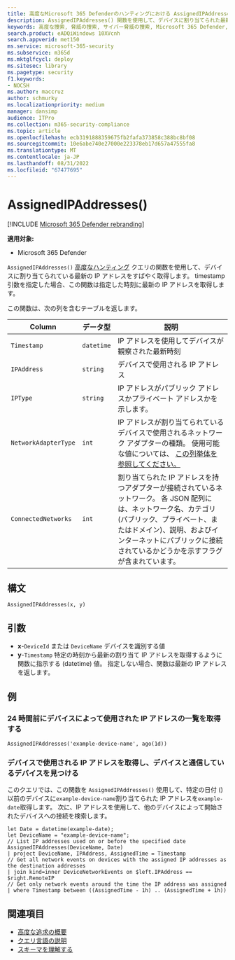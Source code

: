 ```yaml
---
title: 高度なMicrosoft 365 Defenderのハンティングにおける AssignedIPAddresses() 関数
description: AssignedIPAddresses() 関数を使用して、デバイスに割り当てられた最新の IP アドレスを取得する方法について説明します
keywords: 高度な捜索, 脅威の捜索, サイバー脅威の捜索, Microsoft 365 Defender, microsoft 365, m365, 検索, クエリ, テレメトリ, スキーマ参照, kusto, FileProfile, ファイル プロファイル, 関数, エンリッチメント
search.product: eADQiWindows 10XVcnh
search.appverid: met150
ms.service: microsoft-365-security
ms.subservice: m365d
ms.mktglfcycl: deploy
ms.sitesec: library
ms.pagetype: security
f1.keywords:
- NOCSH
ms.author: maccruz
author: schmurky
ms.localizationpriority: medium
manager: dansimp
audience: ITPro
ms.collection: m365-security-compliance
ms.topic: article
ms.openlocfilehash: ecb3191888359675fb2fafa373858c388bc8bf08
ms.sourcegitcommit: 10e6abe740e27000e223378eb17d657a47555fa8
ms.translationtype: MT
ms.contentlocale: ja-JP
ms.lasthandoff: 08/31/2022
ms.locfileid: "67477695"
---
```

# <a name="assignedipaddresses"></a>AssignedIPAddresses()

[!INCLUDE [Microsoft 365 Defender rebranding](../includes/microsoft-defender.md)]


**適用対象:**
- Microsoft 365 Defender

`AssignedIPAddresses()` [高度なハンティング](advanced-hunting-overview.md) クエリの関数を使用して、デバイスに割り当てられている最新の IP アドレスをすばやく取得します。 timestamp 引数を指定した場合、この関数は指定した時刻に最新の IP アドレスを取得します。 

この関数は、次の列を含むテーブルを返します。

| Column | データ型 | 説明 |
|------------|-------------|-------------|
| `Timestamp` | `datetime` | IP アドレスを使用してデバイスが観察された最新時刻 |
| `IPAddress` | `string` | デバイスで使用される IP アドレス |
| `IPType` | `string` | IP アドレスがパブリック アドレスかプライベート アドレスかを示します。 |
| `NetworkAdapterType` | `int` | IP アドレスが割り当てられているデバイスで使用されるネットワーク アダプターの種類。 使用可能な値については、 [この列挙体を参照してください。](/dotnet/api/system.net.networkinformation.networkinterfacetype) |
| `ConnectedNetworks` | `int` | 割り当てられた IP アドレスを持つアダプターが接続されているネットワーク。 各 JSON 配列には、ネットワーク名、カテゴリ (パブリック、プライベート、またはドメイン)、説明、およびインターネットにパブリックに接続されているかどうかを示すフラグが含まれています。 |

## <a name="syntax"></a>構文

```kusto
AssignedIPAddresses(x, y)
```

## <a name="arguments"></a>引数

- **x**-`DeviceId` または `DeviceName` デバイスを識別する値
- **y**-`Timestamp` 特定の時刻から最新の割り当て IP アドレスを取得するように関数に指示する (datetime) 値。 指定しない場合、関数は最新の IP アドレスを返します。

## <a name="examples"></a>例

### <a name="get-the-list-of-ip-addresses-used-by-a-device-24-hours-ago"></a>24 時間前にデバイスによって使用された IP アドレスの一覧を取得する

```kusto
AssignedIPAddresses('example-device-name', ago(1d))
```

### <a name="get-ip-addresses-used-by-a-device-and-find-devices-communicating-with-it"></a>デバイスで使用される IP アドレスを取得し、デバイスと通信しているデバイスを見つける
このクエリでは、この関数を `AssignedIPAddresses()` 使用して、特定の日付 () 以前のデバイスに`example-device-name`割り当てられた IP アドレスを`example-date`取得します。 次に、IP アドレスを使用して、他のデバイスによって開始されたデバイスへの接続を検索します。 

```kusto
let Date = datetime(example-date);
let DeviceName = "example-device-name";
// List IP addresses used on or before the specified date
AssignedIPAddresses(DeviceName, Date)
| project DeviceName, IPAddress, AssignedTime = Timestamp 
// Get all network events on devices with the assigned IP addresses as the destination addresses
| join kind=inner DeviceNetworkEvents on $left.IPAddress == $right.RemoteIP
// Get only network events around the time the IP address was assigned
| where Timestamp between ((AssignedTime - 1h) .. (AssignedTime + 1h))
```

## <a name="related-topics"></a>関連項目
- [高度な追求の概要](advanced-hunting-overview.md)
- [クエリ言語の説明](advanced-hunting-query-language.md)
- [スキーマを理解する](advanced-hunting-schema-tables.md)